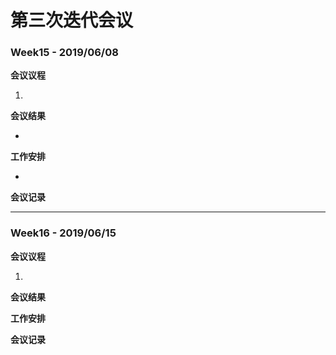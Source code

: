 # 第三次迭代会议

### Week15 - 2019/06/08

**会议议程**

1. 

**会议结果**

- 

**工作安排**

- 

**会议记录**



------

### Week16 - 2019/06/15

**会议议程**

1. 


**会议结果**



**工作安排**



**会议记录**



